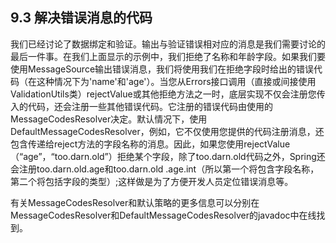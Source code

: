 ## 9.3 解决错误消息的代码

我们已经讨论了数据绑定和验证。输出与验证错误相对应的消息是我们需要讨论的最后一件事。在我们上面显示的示例中，我们拒绝了名称和年龄字段。如果我们要使用MessageSource输出错误消息，我们将使用我们在拒绝字段时给出的错误代码（在这种情况下为'name'和'age'）。当您从Errors接口调用（直接或间接使用ValidationUtils类）rejectValue或其他拒绝方法之一时，底层实现不仅会注册您传入的代码，还会注册一些其他错误代码。它注册的错误代码由使用的MessageCodesResolver决定。默认情况下，使用DefaultMessageCodesResolver，例如，它不仅使用您提供的代码注册消息，还包含传递给reject方法的字段名称的消息。因此，如果您使用rejectValue（“age”，“too.darn.old”）拒绝某个字段，除了too.darn.old代码之外，Spring还会注册too.darn.old.age和too.darn.old .age.int（所以第一个将包含字段名称，第二个将包括字段的类型）;这样做是为了方便开发人员定位错误消息等。

有关MessageCodesResolver和默认策略的更多信息可以分别在MessageCodesResolver和DefaultMessageCodesResolver的javadoc中在线找到。

